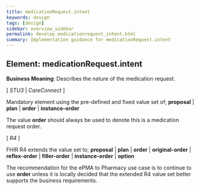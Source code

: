 ```yaml
---
title: medicationRequest.intent
keywords: design
tags: [design]
sidebar: overview_sidebar
permalink: develop_medicationrequest_intent.html
summary: Implementation guidance for medicationRequest.intent
---
```


## Element: medicationRequest.intent

**Business Meaning**: Describes the nature of the medication request.

[ *STU3* | *CareConnect* ]

Mandatory element using the pre-defined and fixed value set of;
**proposal** | **plan** | **order** |  **instance-order**

The value **order** should always be used to denote this is a medication request order.
 
[ *R4* ]

FHIR R4 extends the value set to;
**proposal** | **plan** | **order** | **original-order** | **reflex-order** | **filler-order** | **instance-order** | **option**

The recommendation for the ePMA to Pharmacy use case is to continue to use **order** unless it is locally decided that the extended R4 value set better supports the business requirements.
